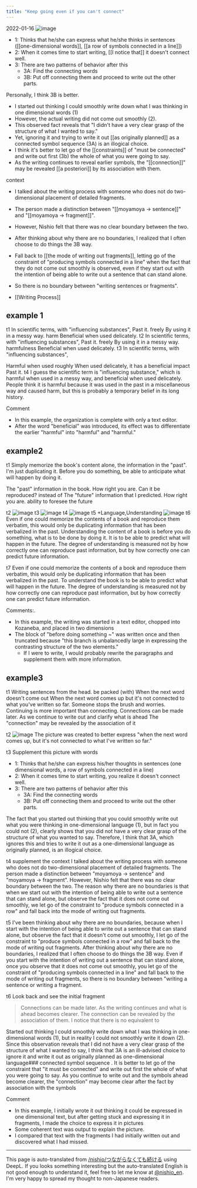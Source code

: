```yaml
---
title: "Keep going even if you can't connect"
---
```


2022-01-16
![image](https://gyazo.com/58a426980b87f3605550b8d64d7f701a/thumb/1000)
- 1: Thinks that he/she can express what he/she thinks in sentences ([[one-dimensional words]], [[a row of symbols connected in a line]])
- 2: When it comes time to start writing, [[I notice that]] it doesn't connect well.
- 3: There are two patterns of behavior after this
    - 3A: Find the connecting words
    - 3B: Put off connecting them and proceed to write out the other parts.

Personally, I think 3B is better.
- I started out thinking I could smoothly write down what I was thinking in one dimensional words (1)
- However, the actual writing did not come out smoothly (2).
- This observed fact reveals that "I didn't have a very clear grasp of the structure of what I wanted to say."
- Yet, ignoring it and trying to write it out [[as originally planned]] as a connected symbol sequence (3A) is an illogical choice.
- I think it's better to let go of the [[constraints]] of "must be connected" and write out first (3b) the whole of what you were going to say.
- As the writing continues to reveal earlier symbols, the "[[connection]]" may be revealed [[a posteriori]] by its association with them.

context
- I talked about the writing process with someone who does not do two-dimensional placement of detailed fragments.
- The person made a distinction between "[[moyamoya -> sentence]]" and "[[moyamoya -> fragment]]".
- However, Nishio felt that there was no clear boundary between the two.
- After thinking about why there are no boundaries, I realized that I often choose to do things the 3B way.
- Fall back to [[the mode of writing out fragments]], letting go of the constraint of "producing symbols connected in a line" when the fact that they do not come out smoothly is observed, even if they start out with the intention of being able to write out a sentence that can stand alone.
- So there is no boundary between "writing sentences or fragments".

- [[Writing Process]]

## example 1
t1
In scientific terms, with "influencing substances",
Past it.
freely
By using it in a messy way.
harm
Beneficial when used delicately.
t2
In scientific terms, with "influencing substances",
Past it.
freely
By using it in a messy way.
harmfulness
Beneficial when used delicately.
t3
In scientific terms, with "influencing substances",

Harmful when used roughly
When used delicately, it has a beneficial impact
Past it.
t4
I guess the scientific term is "influencing substance," which is harmful when used in a messy way, and beneficial when used delicately.
People think it is harmful because it was used in the past in a miscellaneous way and caused harm, but this is probably a temporary belief in its long history.

Comment
- In this example, the organization is complete with only a text editor.
- After the word "beneficial" was introduced, its effect was to differentiate the earlier "harmful" into "harmful" and "harmful."

## example2
t1
Simply memorize the book's content
alone, the information in the "past".
I'm just duplicating it.
Before you do something, be able to anticipate what will happen by doing it.

The "past" information in the book.
How right you are.
Can it be reproduced?
instead of
The "future" information that I predicted.
How right you are.
ability to foresee the future

t2
![image](https://gyazo.com/cd8d64c4d82e143537bc0c992717ced8/thumb/1000)
t3
![image](https://gyazo.com/3b7825cab86740e984dd5de2127ead81/thumb/1000)
t4
![image](https://gyazo.com/c8c93dbf078bec016846b62d46f3e4ed/thumb/1000)
t5
+Language,Understanding
![image](https://gyazo.com/5a2ee9b1096f8e73cc273c36b5cff437/thumb/1000)
t6
Even if one could memorize the contents of a book and reproduce them verbatim, this would only be duplicating information that has been verbalized in the past.
Understanding the content of a book is before you do something, what is to be done by doing it.
It is to be able to predict what will happen in the future.
The degree of understanding is measured not by how correctly one can reproduce past information, but by how correctly one can predict future information.

t7
Even if one could memorize the contents of a book and reproduce them verbatim, this would only be duplicating information that has been verbalized in the past.
To understand the book is to be able to predict what will happen in the future.
The degree of understanding is measured not by how correctly one can reproduce past information, but by how correctly one can predict future information.

Comments:.
- In this example, the writing was started in a text editor, chopped into Kozaneba, and placed in two dimensions
- The block of "before doing something ~" was written once and then truncated because "this branch is unbalancedly large in expressing the contrasting structure of the two elements."
    - If I were to write, I would probably rewrite the paragraphs and supplement them with more information.

## example3
t1
Writing sentences from the head.
be packed (with)
When the next word doesn't come out
When the next word comes up but it's not connected to what you've written so far.
Someone stops the brush and worries.
Continuing is more important than connecting.
Connections can be made later.
As we continue to write out and clarify what is ahead
The "connection" may be revealed by the association of it

t2
![image](https://gyazo.com/58a426980b87f3605550b8d64d7f701a/thumb/1000)
The picture was created to better express "when the next word comes up, but it's not connected to what I've written so far."

t3
Supplement this picture with words
- 1: Thinks that he/she can express his/her thoughts in sentences (one dimensional words, a row of symbols connected in a line)
- 2: When it comes time to start writing, you realize it doesn't connect well.
- 3: There are two patterns of behavior after this
    - 3A: Find the connecting words
    - 3B: Put off connecting them and proceed to write out the other parts.

The fact that you started out thinking that you could smoothly write out what you were thinking in one-dimensional language (1), but in fact you could not (2), clearly shows that you did not have a very clear grasp of the structure of what you wanted to say. Therefore, I think that 3A, which ignores this and tries to write it out as a one-dimensional language as originally planned, is an illogical choice.

t4
supplement the context
I talked about the writing process with someone who does not do two-dimensional placement of detailed fragments.
The person made a distinction between "moyamoya -> sentence" and "moyamoya -> fragment".
However, Nishio felt that there was no clear boundary between the two.
The reason why there are no boundaries is that when we start out with the intention of being able to write out a sentence that can stand alone, but observe the fact that it does not come out smoothly, we let go of the constraint to "produce symbols connected in a row" and fall back into the mode of writing out fragments.

t5
I've been thinking about why there are no boundaries, because when I start with the intention of being able to write out a sentence that can stand alone, but observe the fact that it doesn't come out smoothly, I let go of the constraint to "produce symbols connected in a row" and fall back to the mode of writing out fragments.
After thinking about why there are no boundaries, I realized that I often choose to do things the 3B way.
Even if you start with the intention of writing out a sentence that can stand alone, once you observe that it does not come out smoothly, you let go of the constraint of "producing symbols connected in a line" and fall back to the mode of writing out fragments, so there is no boundary between "writing a sentence or writing a fragment.

t6
Look back and see the initial fragment
> Connections can be made later.
>  As the writing continues and what is ahead becomes clearer.
>  The connection can be revealed by the association of them.
I notice that there is no equivalent to

Started out thinking I could smoothly write down what I was thinking in one-dimensional words (1), but in reality I could not smoothly write it down (2).
Since this observation reveals that I did not have a very clear grasp of the structure of what I wanted to say, I think that 3A is an ill-advised choice to ignore it and write it out as originally planned as one-dimensional language### connected symbol sequence
.
It is better to let go of the constraint that "it must be connected" and write out first the whole of what you were going to say. As you continue to write out and the symbols ahead become clearer, the "connection" may become clear after the fact by association with the symbols


Comment
- In this example, I initially wrote it out thinking it could be expressed in one dimensional text, but after getting stuck and expressing it in fragments, I made the choice to express it in pictures
- Some coherent text was output to explain the picture.
- I compared that text with the fragments I had initially written out and discovered what I had missed.

---
This page is auto-translated from [/nishio/つながらなくても続ける](https://scrapbox.io/nishio/つながらなくても続ける) using DeepL. If you looks something interesting but the auto-translated English is not good enough to understand it, feel free to let me know at [@nishio_en](https://twitter.com/nishio_en). I'm very happy to spread my thought to non-Japanese readers.